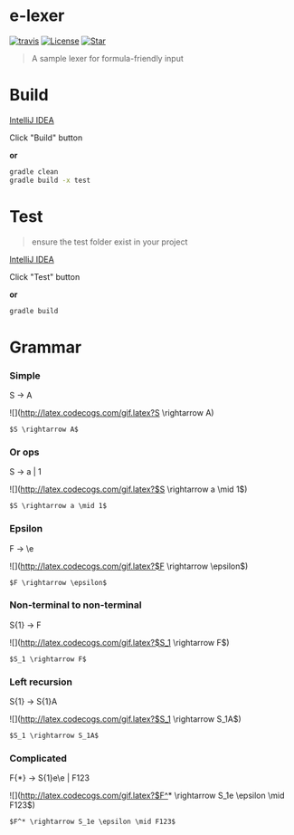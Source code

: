 # e-lexer

[![travis](https://img.shields.io/travis/lizhuoli1126/e-lexer.svg)](https://travis-ci.org/lizhuoli1126/e-lexer)
[![License](https://img.shields.io/dub/l/vibe-d.svg)](https://opensource.org/licenses/MIT)
[![Star](https://img.shields.io/github/stars/lizhuoli1126/e-lexer.svg?style=social&label=Star)](https://github.com/lizhuoli1126/e-lexer)

> A sample lexer for formula-friendly input

# Build
[IntelliJ IDEA](https://www.jetbrains.com/idea/)

Click "Build" button

**or**

```bash
gradle clean
gradle build -x test
```

# Test
> ensure the test folder exist in your project

[IntelliJ IDEA](https://www.jetbrains.com/idea/)

Click "Test" button

**or**

```bash
gradle build
```

# Grammar


### Simple
S -> A

![](http://latex.codecogs.com/gif.latex?S \\rightarrow A)

	$S \rightarrow A$

### Or ops
S -> a | 1

![](http://latex.codecogs.com/gif.latex?$S \\rightarrow a \\mid 1$)

	$S \rightarrow a \mid 1$

### Epsilon
F -> \e

![](http://latex.codecogs.com/gif.latex?$F \\rightarrow \\epsilon$)

	$F \rightarrow \epsilon$

### Non-terminal to non-terminal
S{1} -> F

![](http://latex.codecogs.com/gif.latex?$S_1 \\rightarrow F$)

	$S_1 \rightarrow F$

### Left recursion

S{1} -> S{1}A

![](http://latex.codecogs.com/gif.latex?$S_1 \\rightarrow S_1A$)

	$S_1 \rightarrow S_1A$

### Complicated
F{*} -> S{1}e\e | F123

![](http://latex.codecogs.com/gif.latex?$F^* \\rightarrow S_1e \\epsilon \\mid F123$)

	$F^* \rightarrow S_1e \epsilon \mid F123$
